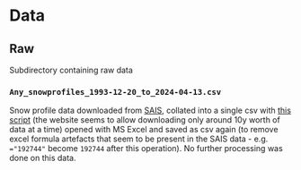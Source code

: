 # Data

## Raw

Subdirectory containing raw data

### `Any_snowprofiles_1993-12-20_to_2024-04-13.csv`

Snow profile data downloaded from [SAIS](https://www.sais.gov.uk/snow-profiles/), collated into a single csv with [this script](https://github.com/witgaw/utils/blob/main/csv/collate.py) (the website seems to allow downloading only around 10y worth of data at a time) opened with MS Excel and saved as csv again (to remove excel formula artefacts that seem to be present in the SAIS data - e.g. `="192744"` become `192744` after this operation). No further processing was done on this data.
